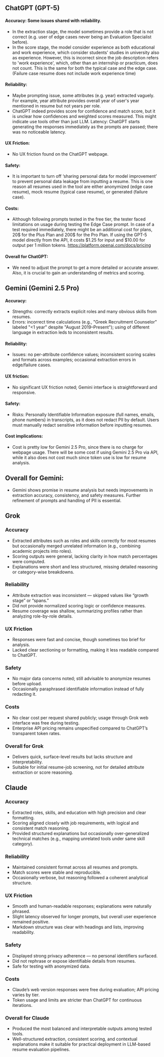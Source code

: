 ## ChatGPT (GPT-5)
#### Accuracy: Some issues shared with reliability. 
-	In the extraction stage, the model sometimes provide a role that is not correct (e.g. user of edge cases never being an Evaluation Specialist before).
-	In the score stage, the model consider experience as both educational and work experience, which consider students' studies in university also as experience. However, this is incorrect since the job description refers to 'work experience', which, other than an internship or practicum, does not count. This is the same for both the typical case and the edge case. (Failure case resume does not include work experience time)
#### Reliability: 
-	Maybe prompting issue, some attributes (e.g. year) extracted vaguely. For example, year attribute provides overall year of user's year mentioned in resume but not years per role.
-	ChatGPT indeed provides score for confidence and match score, but it is unclear how confidences and weighted scores measured. This might indicate use tools other than just LLM.
Latency: ChatGPT starts generating the responses immediately as the prompts are passed; there was no noticeable latency.

#### UX Friction: 
- No UX friction found on the ChatGPT webpage.

#### Safety: 
- It is important to turn off ‘sharing personal data for model improvement’ to prevent personal data leakage from inputting a resume. This is one reason all resumes used in the tool are either anonymized (edge case resume), mock resume (typical case resume), or generated (failure case).

#### Costs: 
- Although following prompts tested in the free tier, the tester faced limitations on usage during testing the Edge Case prompt. In case of a test required immediately, there might be an additional cost for plans, 20$ for the Plus Plan and 200$ for the Pro Plan. If using the GPT-5 model directly from the API, it costs $1.25 for input and $10.00 for output per 1 million tokens. https://platform.openai.com/docs/pricing

#### Overall for ChatGPT:
- We need to adjust the prompt to get a more detailed or accurate answer. Also, it is crucial to gain an understanding of metrics and scoring.

## Gemini (Gemini 2.5 Pro)
#### Accuracy:
- Strengths: correctly extracts explicit roles and many obvious skills from resumes.
- Errors: incorrect time calculations (e.g., "Greek Recruitment Counselor" labeled "<1 year" despite "August 2019–Present"); using of different language in extraction leds to inconsistent results.

#### Reliability:
- Issues: no per-attribute confidence values; inconsistent scoring scales and formats across examples; occasional extraction errors in edge/failure cases.

#### UX friction:
- No significant UX friction noted; Gemini interface is straightforward and responsive.

#### Safety:
- Risks: Personally Identifiable Information exposure (full names, emails, phone numbers) in transcripts, as it does not redact PII by default. Users must manually redact sensitive information before inputting resumes.

#### Cost implications:
- Cost is pretty low for Gemini 2.5 Pro, since there is no charge for webpage usage. There will be some cost if using Gemini 2.5 Pro via API, while it also does not cost much since token use is low for resume analysis.

## Overall for Gemini:
- Gemini shows promise in resume analysis but needs improvements in extraction accuracy, consistency, and safety measures. Further refinement of prompts and handling of PII is essential.

## **Grok**

### **Accuracy**

* Extracted attributes such as roles and skills correctly for most resumes but occasionally merged unrelated information (e.g., combining academic projects into roles).
* Scoring outputs were general, lacking clarity in how match percentages were computed.
* Explanations were short and less structured, missing detailed reasoning or category-wise breakdowns.

### **Reliability**

* Attribute extraction was inconsistent — skipped values like “growth stage” or “spans.”
* Did not provide normalized scoring logic or confidence measures.
* Resume coverage was shallow, summarizing profiles rather than analyzing role-by-role details.

### **UX Friction**

* Responses were fast and concise, though sometimes too brief for analysis.
* Lacked clear sectioning or formatting, making it less readable compared to ChatGPT.

### **Safety**

* No major data concerns noted; still advisable to anonymize resumes before upload.
* Occasionally paraphrased identifiable information instead of fully redacting it.

### **Costs**

* No clear cost per request shared publicly; usage through Grok web interface was free during testing.
* Enterprise API pricing remains unspecified compared to ChatGPT’s transparent token rates.

### **Overall for Grok**

* Delivers quick, surface-level results but lacks structure and interpretability.
* Suitable for initial resume-job screening, not for detailed attribute extraction or score reasoning.

## **Claude**

### **Accuracy**

* Extracted roles, skills, and education with high precision and clear formatting.
* Scoring aligned closely with job requirements, with logical and consistent match reasoning.
* Provided structured explanations but occasionally over-generalized technical matches (e.g., mapping unrelated tools under same skill category).

### **Reliability**

* Maintained consistent format across all resumes and prompts.
* Match scores were stable and reproducible.
* Occasionally verbose, but reasoning followed a coherent analytical structure.

### **UX Friction**

* Smooth and human-readable responses; explanations were naturally phrased.
* Slight latency observed for longer prompts, but overall user experience remained positive.
* Markdown structure was clear with headings and lists, improving readability.

### **Safety**

* Displayed strong privacy adherence — no personal identifiers surfaced.
* Did not rephrase or expose identifiable details from resumes.
* Safe for testing with anonymized data.

### **Costs**

* Claude’s web version responses were free during evaluation; API pricing varies by tier.
* Token usage and limits are stricter than ChatGPT for continuous iterations.

### **Overall for Claude**

* Produced the most balanced and interpretable outputs among tested tools.
* Well-structured extraction, consistent scoring, and contextual explanations make it suitable for practical deployment in LLM-based resume evaluation pipelines.
